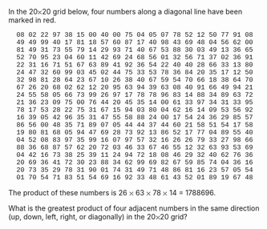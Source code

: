   <p>In the 20<img src='images/symbol_times.gif' width='9' height='9' alt='&times;' border='0' style='vertical-align:middle;' />20 grid below, four numbers along a diagonal line have been marked in red.</p>  <p style="font-family:courier new;text-align:center;font-size:10pt;">  08 02 22 97 38 15 00 40 00 75 04 05 07 78 52 12 50 77 91 08<br />  49 49 99 40 17 81 18 57 60 87 17 40 98 43 69 48 04 56 62 00<br />  81 49 31 73 55 79 14 29 93 71 40 67 53 88 30 03 49 13 36 65<br />  52 70 95 23 04 60 11 42 69 24 68 56 01 32 56 71 37 02 36 91<br />  22 31 16 71 51 67 63 89 41 92 36 54 22 40 40 28 66 33 13 80<br />  24 47 32 60 99 03 45 02 44 75 33 53 78 36 84 20 35 17 12 50<br />  32 98 81 28 64 23 67 10 26 38 40 67 59 54 70 66 18 38 64 70<br />  67 26 20 68 02 62 12 20 95 63 94 39 63 08 40 91 66 49 94 21<br />  24 55 58 05 66 73 99 26 97 17 78 78 96 83 14 88 34 89 63 72<br />  21 36 23 09 75 00 76 44 20 45 35 14 00 61 33 97 34 31 33 95<br />  78 17 53 28 22 75 31 67 15 94 03 80 04 62 16 14 09 53 56 92<br />  16 39 05 42 96 35 31 47 55 58 88 24 00 17 54 24 36 29 85 57<br />  86 56 00 48 35 71 89 07 05 44 44 37 44 60 21 58 51 54 17 58<br />  19 80 81 68 05 94 47 69 28 73 92 13 86 52 17 77 04 89 55 40<br />  04 52 08 83 97 35 99 16 07 97 57 32 16 26 26 79 33 27 98 66<br />  88 36 68 87 57 62 20 72 03 46 33 67 46 55 12 32 63 93 53 69<br />  04 42 16 73 38 25 39 11 24 94 72 18 08 46 29 32 40 62 76 36<br />  20 69 36 41 72 30 23 88 34 62 99 69 82 67 59 85 74 04 36 16<br />  20 73 35 29 78 31 90 01 74 31 49 71 48 86 81 16 23 57 05 54<br />  01 70 54 71 83 51 54 69 16 92 33 48 61 43 52 01 89 19 67 48<br />  </p>  <p>The product of these numbers is 26 <img src='images/symbol_times.gif' width='9' height='9' alt='&times;' border='0' style='vertical-align:middle;' /> 63 <img src='images/symbol_times.gif' width='9' height='9' alt='&times;' border='0' style='vertical-align:middle;' /> 78 <img src='images/symbol_times.gif' width='9' height='9' alt='&times;' border='0' style='vertical-align:middle;' /> 14 = 1788696.</p>  <p>What is the greatest product of four adjacent numbers in the same direction (up, down, left, right, or diagonally) in the 20<img src='images/symbol_times.gif' width='9' height='9' alt='&times;' border='0' style='vertical-align:middle;' />20 grid?</p>    